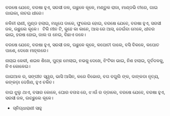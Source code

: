 ବରଷେ ଯେବେ, ବରଷା ହୁଏ,
ସରସୀ ଜଳ, ଉଛୁଳେ କୂଳେ,
ମଣ୍ଡୁକ ରାଜା, ମାଣ୍ଡଭି ତୀରେ,
ଗାଇ ଗାଇକା, ନାଚଇ ଧୀରେ।

ନଳିନୀ ରାଣୀ, ମୁଣ୍ଡ ହଲାଇ,
ମଧୂପେ ଡାକେ, ଫୁଲେଇ ହୋଇ,
ବରଷେ ଯେବେ, ବରଷା ହୁଏ,
ସରସୀ ଜଳ, ଉଛୁଲେ କୂଳେ।
 
ଟିକି ମୀନ ଟି, କୁହେ କା କାନେ,
ଆସ ରେ ଆସ, ଡେଇଁବା ମେଳେ,
ଧୀବର ଭାଇ, ହରଷ ହୋଇ,
ଜାଲ ତା ନେଇ, ବିଛାଏ ଜଳେ।

ବରଷେ ଯେବେ, ବରଷା ହୁଏ,
ସରସୀ ଜଳ, ଊଛୁଳେ କୂଳେ,
କପୋତୀ ଦାଲେ, ବସି ବିକଳେ,
କପୋତ ପାଶେ, ଦେଖେ ମାହ୍ଲରେ।

ନାଚାଇ କେକୀ, ଶଇଳ ଶିଖେ,
ପୁଚ୍ଛ ମେଲାଇ, ନଭକୁ ଦେଖେ,
ଝିଂଟିକା ଭାଇ, ନିଶ ହଲାଇ,
ଦୂର୍ବଦଳକୁ, ନିଏ କୋଳେଇ।

ଗାଇଆଳ ର, ସଙ୍ଗୀତ ସ୍ୱର,
ଭାସି ଆସିନ, କରେ ବିଭୋର,
ବଗ ବଗୁଲି ଙ୍କ, ଦାଙ୍କଡା ନୃତ୍ୟ,
କଙ୍କଡ଼ା ଦେଖିଣ, ହୁଏ ଚକିତ।

ବାଇ ଝୁଲୁ ଥାଏ, ବସାର କୋଳେ,
ଘୋର ବତାସ ରେ, ଝ।ଉଁ ର ଡ୍ଡାଲେ,
ବରଷେ ଯେବେ, ବରଷା ହୁଏ,
ସରସୀ ଜଳ, ଉଚ୍ଛୁଲେ କୂଳେ।

- ସ୍ନିଗ୍ଧାରାଣୀ ସାହୁ
